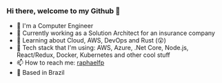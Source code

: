 ### Hi there, welcome to my Github 👋

- 📖 I'm a Computer Engineer
- 🔭 Currently working as a Solution Architect for an insurance company
- 🌱 Learning about Cloud, AWS, DevOps and Rust (😲)
- 🚀 Tech stack that I'm using: AWS, Azure, .Net Core, Node.js, React/Redux, Docker, Kubernetes and other cool stuff
- 📫 How to reach me: [raphaelfp](https://linkedin.com/in/raphaelfp)
- 🏡 Based in Brazil
